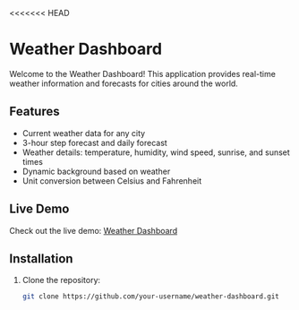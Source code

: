 <<<<<<< HEAD
# Weather Dashboard

Welcome to the Weather Dashboard! This application provides real-time weather information and forecasts for cities around the world.

## Features

- Current weather data for any city
- 3-hour step forecast and daily forecast
- Weather details: temperature, humidity, wind speed, sunrise, and sunset times
- Dynamic background based on weather
- Unit conversion between Celsius and Fahrenheit

## Live Demo

Check out the live demo: [Weather Dashboard](https://weather-dashboard-ebon-one.vercel.app/)

## Installation

1. Clone the repository:
   ```bash
   git clone https://github.com/your-username/weather-dashboard.git

